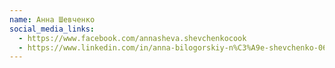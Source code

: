 ```yaml
---
name: Анна Шевченко
social_media_links:
  - https://www.facebook.com/annasheva.shevchenkocook
  - https://www.linkedin.com/in/anna-bilogorskiy-n%C3%A9e-shevchenko-06a196196
---
```

